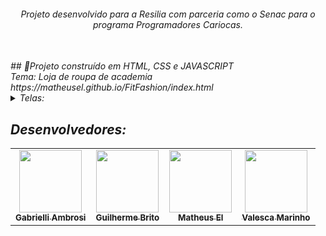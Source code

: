 <!--Readme: Valesca -->
<div align="center">
<i><h6>Projeto desenvolvido para a Resilia com parceria como o Senac para o programa Programadores Cariocas.<br></br>
</div>
## 💬Projeto construído em HTML, CSS e JAVASCRIPT <br>
  Tema: Loja de roupa de academia <br>
  https://matheusel.github.io/FitFashion/index.html
  

<details>
  <summary>Telas:</summary>
      <p align="justify">
      1: Tela Home <br>
      2: Tela Produtos <br>
      3: Tela Equipe <br>
      4: Tela Contato <br>
  </details>
  


## Desenvolvedores:
  <table>
  <tr>
    <td align="center"><a href="https://github.com/GabrielliAmbrosi"><img src="https://avatars.githubusercontent.com/u/89021142?v=4" width="100px;" alt=""/><br /><sub><b>Gabrielli Ambrosi</b></sub></a><br /><a href="" title="Code"></a></td>
     <td align="center"><a href="https://github.com/GuilhermeBrito89"><img src="https://avatars.githubusercontent.com/u/113526718?v=4" width="100px;" alt=""/><br /><sub><b>Guilherme Brito</b></sub></a><br /><a href="" title="Code"></a></td>
    <td align="center"><a href="https://github.com/matheusel"><img src="https://avatars.githubusercontent.com/u/80267028?v=4" width="100px;" alt=""/><br /><sub><b>Matheus El</b></sub></a><br /><a href="" title="Code"></a></td>
    <td align="center"><a href="https://github.com/Valhutcherson"><img src="https://avatars.githubusercontent.com/u/113068971?v=4" width="100px;" alt=""/><br /><sub><b>Valesca Marinho</b></sub></a><br /><a href="" title="Code"></a></td>
  </tr>
</table>
